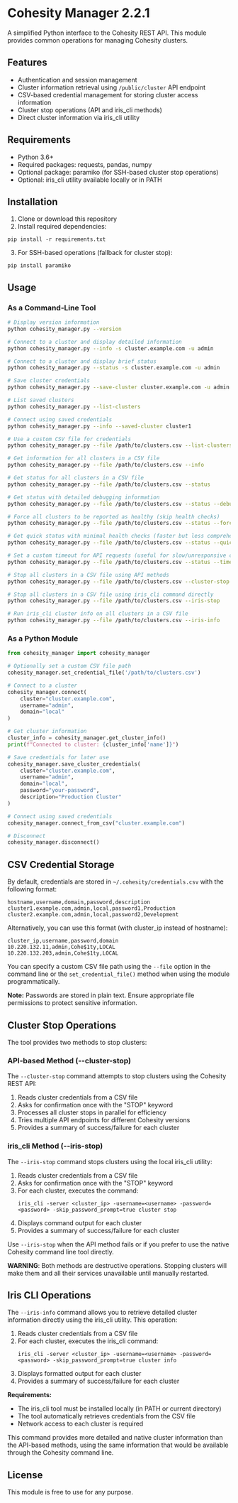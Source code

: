 # Cohesity Manager 2.2.1

A simplified Python interface to the Cohesity REST API. This module provides common operations for managing Cohesity clusters.

## Features

- Authentication and session management
- Cluster information retrieval using `/public/cluster` API endpoint
- CSV-based credential management for storing cluster access information
- Cluster stop operations (API and iris_cli methods)
- Direct cluster information via iris_cli utility

## Requirements

- Python 3.6+
- Required packages: requests, pandas, numpy
- Optional package: paramiko (for SSH-based cluster stop operations)
- Optional: iris_cli utility available locally or in PATH

## Installation

1. Clone or download this repository
2. Install required dependencies:

```
pip install -r requirements.txt
```

3. For SSH-based operations (fallback for cluster stop):

```
pip install paramiko
```

## Usage

### As a Command-Line Tool

```bash
# Display version information
python cohesity_manager.py --version

# Connect to a cluster and display detailed information
python cohesity_manager.py --info -s cluster.example.com -u admin

# Connect to a cluster and display brief status
python cohesity_manager.py --status -s cluster.example.com -u admin

# Save cluster credentials
python cohesity_manager.py --save-cluster cluster.example.com -u admin -d local

# List saved clusters
python cohesity_manager.py --list-clusters

# Connect using saved credentials
python cohesity_manager.py --info --saved-cluster cluster1

# Use a custom CSV file for credentials
python cohesity_manager.py --file /path/to/clusters.csv --list-clusters

# Get information for all clusters in a CSV file
python cohesity_manager.py --file /path/to/clusters.csv --info

# Get status for all clusters in a CSV file
python cohesity_manager.py --file /path/to/clusters.csv --status

# Get status with detailed debugging information
python cohesity_manager.py --file /path/to/clusters.csv --status --debug

# Force all clusters to be reported as healthy (skip health checks)
python cohesity_manager.py --file /path/to/clusters.csv --status --force-healthy

# Get quick status with minimal health checks (faster but less comprehensive)
python cohesity_manager.py --file /path/to/clusters.csv --status --quick

# Set a custom timeout for API requests (useful for slow/unresponsive clusters)
python cohesity_manager.py --file /path/to/clusters.csv --status --timeout 5

# Stop all clusters in a CSV file using API methods
python cohesity_manager.py --file /path/to/clusters.csv --cluster-stop

# Stop all clusters in a CSV file using iris_cli command directly
python cohesity_manager.py --file /path/to/clusters.csv --iris-stop

# Run iris_cli cluster info on all clusters in a CSV file
python cohesity_manager.py --file /path/to/clusters.csv --iris-info
```

### As a Python Module

```python
from cohesity_manager import cohesity_manager

# Optionally set a custom CSV file path
cohesity_manager.set_credential_file('/path/to/clusters.csv')

# Connect to a cluster
cohesity_manager.connect(
    cluster="cluster.example.com",
    username="admin",
    domain="local"
)

# Get cluster information
cluster_info = cohesity_manager.get_cluster_info()
print(f"Connected to cluster: {cluster_info['name']}")

# Save credentials for later use
cohesity_manager.save_cluster_credentials(
    cluster="cluster.example.com",
    username="admin",
    domain="local",
    password="your-password",
    description="Production Cluster"
)

# Connect using saved credentials
cohesity_manager.connect_from_csv("cluster.example.com")

# Disconnect
cohesity_manager.disconnect()
```

## CSV Credential Storage

By default, credentials are stored in `~/.cohesity/credentials.csv` with the following format:

```
hostname,username,domain,password,description
cluster1.example.com,admin,local,password1,Production
cluster2.example.com,admin,local,password2,Development
```

Alternatively, you can use this format (with cluster_ip instead of hostname):

```
cluster_ip,username,password,domain
10.220.132.11,admin,Cohe$1ty,LOCAL
10.220.132.203,admin,Cohe$1ty,LOCAL
```

You can specify a custom CSV file path using the `--file` option in the command line or the `set_credential_file()` method when using the module programmatically.

**Note:** Passwords are stored in plain text. Ensure appropriate file permissions to protect sensitive information.

## Cluster Stop Operations

The tool provides two methods to stop clusters:

### API-based Method (--cluster-stop)

The `--cluster-stop` command attempts to stop clusters using the Cohesity REST API:

1. Reads cluster credentials from a CSV file
2. Asks for confirmation once with the "STOP" keyword
3. Processes all cluster stops in parallel for efficiency
4. Tries multiple API endpoints for different Cohesity versions
5. Provides a summary of success/failure for each cluster

### iris_cli Method (--iris-stop)

The `--iris-stop` command stops clusters using the local iris_cli utility:

1. Reads cluster credentials from a CSV file
2. Asks for confirmation once with the "STOP" keyword
3. For each cluster, executes the command:
   ```
   iris_cli -server <cluster_ip> -username=<username> -password=<password> -skip_password_prompt=true cluster stop
   ```
4. Displays command output for each cluster
5. Provides a summary of success/failure for each cluster

Use `--iris-stop` when the API method fails or if you prefer to use the native Cohesity command line tool directly.

**WARNING**: Both methods are destructive operations. Stopping clusters will make them and all their services unavailable until manually restarted.

## Iris CLI Operations

The `--iris-info` command allows you to retrieve detailed cluster information directly using the iris_cli utility. This operation:

1. Reads cluster credentials from a CSV file
2. For each cluster, executes the iris_cli command:
   ```
   iris_cli -server <cluster_ip> -username=<username> -password=<password> -skip_password_prompt=true cluster info
   ```
3. Displays formatted output for each cluster
4. Provides a summary of success/failure for each cluster

**Requirements:**
- The iris_cli tool must be installed locally (in PATH or current directory)
- The tool automatically retrieves credentials from the CSV file
- Network access to each cluster is required

This command provides more detailed and native cluster information than the API-based methods, using the same information that would be available through the Cohesity command line.

## License

This module is free to use for any purpose. 